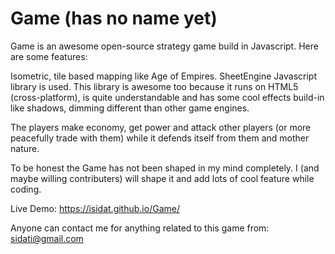 Game (has no name yet)
====

Game is an awesome open-source strategy game build in Javascript. Here are some features:

Isometric, tile based mapping like Age of Empires. SheetEngine Javascript library is used. This library is awesome too because it runs on HTML5 (cross-platform), is quite understandable and has some cool effects build-in like shadows, dimming different than other game engines.
	
The players make economy, get power and attack other players (or more peacefully trade with them) while it defends itself from them and mother nature.
	
To be honest the Game has not been shaped in my mind completely. I (and maybe willing contributers) will shape it and add lots of cool feature while coding.

Live Demo: https://isidat.github.io/Game/
	
Anyone can contact me for anything related to this game from: sidati@gmail.com
